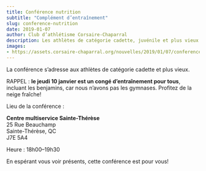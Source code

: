 ```yaml
---
title: Conférence nutrition
subtitle: "Complément d’entraînement"
slug: conference-nutrition
date: 2019-01-07
author: Club d’athlétisme Corsaire-Chaparral
description: Les athlètes de catégorie cadette, juvénile et plus vieux sont invités à une conférence nutrition le jeudi 10 janvier à 18h.
images:
- https://assets.corsaire-chaparral.org/nouvelles/2019/01/07/conference-nutrition/mariana-medvedeva-379662-unsplash.jpg
---
```


La conférence s’adresse aux athlètes de catégorie cadette et plus vieux.

RAPPEL : **le jeudi 10 janvier est un congé d’entraînement pour tous**, incluant les benjamins, car nous n’avons pas les gymnases. Profitez de la neige fraîche!

Lieu de la conférence :

**Centre multiservice Sainte-Thérèse**  
25 Rue Beauchamp  
Sainte-Thérèse, QC  
J7E 5A4

Heure : 18h00–19h30

En espérant vous voir présents, cette conférence est pour vous!
